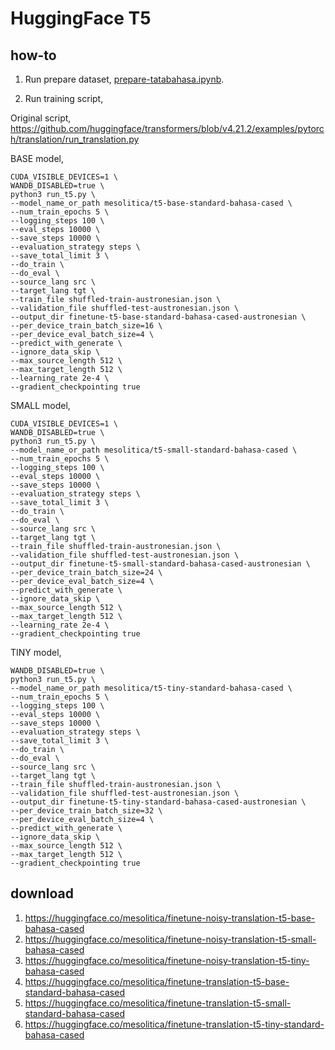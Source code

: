 # HuggingFace T5

## how-to

1. Run prepare dataset, [prepare-tatabahasa.ipynb](prepare-tatabahasa.ipynb).

2. Run training script,

Original script, https://github.com/huggingface/transformers/blob/v4.21.2/examples/pytorch/translation/run_translation.py

BASE model,
```
CUDA_VISIBLE_DEVICES=1 \
WANDB_DISABLED=true \
python3 run_t5.py \
--model_name_or_path mesolitica/t5-base-standard-bahasa-cased \
--num_train_epochs 5 \
--logging_steps 100 \
--eval_steps 10000 \
--save_steps 10000 \
--evaluation_strategy steps \
--save_total_limit 3 \
--do_train \
--do_eval \
--source_lang src \
--target_lang tgt \
--train_file shuffled-train-austronesian.json \
--validation_file shuffled-test-austronesian.json \
--output_dir finetune-t5-base-standard-bahasa-cased-austronesian \
--per_device_train_batch_size=16 \
--per_device_eval_batch_size=4 \
--predict_with_generate \
--ignore_data_skip \
--max_source_length 512 \
--max_target_length 512 \
--learning_rate 2e-4 \
--gradient_checkpointing true
```

SMALL model,
```
CUDA_VISIBLE_DEVICES=1 \
WANDB_DISABLED=true \
python3 run_t5.py \
--model_name_or_path mesolitica/t5-small-standard-bahasa-cased \
--num_train_epochs 5 \
--logging_steps 100 \
--eval_steps 10000 \
--save_steps 10000 \
--evaluation_strategy steps \
--save_total_limit 3 \
--do_train \
--do_eval \
--source_lang src \
--target_lang tgt \
--train_file shuffled-train-austronesian.json \
--validation_file shuffled-test-austronesian.json \
--output_dir finetune-t5-small-standard-bahasa-cased-austronesian \
--per_device_train_batch_size=24 \
--per_device_eval_batch_size=4 \
--predict_with_generate \
--ignore_data_skip \
--max_source_length 512 \
--max_target_length 512 \
--learning_rate 2e-4 \
--gradient_checkpointing true
```

TINY model,
```
WANDB_DISABLED=true \
python3 run_t5.py \
--model_name_or_path mesolitica/t5-tiny-standard-bahasa-cased \
--num_train_epochs 5 \
--logging_steps 100 \
--eval_steps 10000 \
--save_steps 10000 \
--evaluation_strategy steps \
--save_total_limit 3 \
--do_train \
--do_eval \
--source_lang src \
--target_lang tgt \
--train_file shuffled-train-austronesian.json \
--validation_file shuffled-test-austronesian.json \
--output_dir finetune-t5-tiny-standard-bahasa-cased-austronesian \
--per_device_train_batch_size=32 \
--per_device_eval_batch_size=4 \
--predict_with_generate \
--ignore_data_skip \
--max_source_length 512 \
--max_target_length 512 \
--gradient_checkpointing true
```

## download

1. https://huggingface.co/mesolitica/finetune-noisy-translation-t5-base-bahasa-cased
2. https://huggingface.co/mesolitica/finetune-noisy-translation-t5-small-bahasa-cased
3. https://huggingface.co/mesolitica/finetune-noisy-translation-t5-tiny-bahasa-cased
4. https://huggingface.co/mesolitica/finetune-translation-t5-base-standard-bahasa-cased
5. https://huggingface.co/mesolitica/finetune-translation-t5-small-standard-bahasa-cased
6. https://huggingface.co/mesolitica/finetune-translation-t5-tiny-standard-bahasa-cased